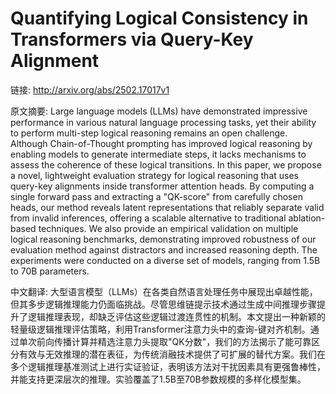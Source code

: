 # Quantifying Logical Consistency in Transformers via Query-Key Alignment

链接: http://arxiv.org/abs/2502.17017v1

原文摘要:
Large language models (LLMs) have demonstrated impressive performance in
various natural language processing tasks, yet their ability to perform
multi-step logical reasoning remains an open challenge. Although
Chain-of-Thought prompting has improved logical reasoning by enabling models to
generate intermediate steps, it lacks mechanisms to assess the coherence of
these logical transitions. In this paper, we propose a novel, lightweight
evaluation strategy for logical reasoning that uses query-key alignments inside
transformer attention heads. By computing a single forward pass and extracting
a "QK-score" from carefully chosen heads, our method reveals latent
representations that reliably separate valid from invalid inferences, offering
a scalable alternative to traditional ablation-based techniques. We also
provide an empirical validation on multiple logical reasoning benchmarks,
demonstrating improved robustness of our evaluation method against distractors
and increased reasoning depth. The experiments were conducted on a diverse set
of models, ranging from 1.5B to 70B parameters.

中文翻译:
大型语言模型（LLMs）在各类自然语言处理任务中展现出卓越性能，但其多步逻辑推理能力仍面临挑战。尽管思维链提示技术通过生成中间推理步骤提升了逻辑推理表现，却缺乏评估这些逻辑过渡连贯性的机制。本文提出一种新颖的轻量级逻辑推理评估策略，利用Transformer注意力头中的查询-键对齐机制。通过单次前向传播计算并精选注意力头提取"QK分数"，我们的方法揭示了能可靠区分有效与无效推理的潜在表征，为传统消融技术提供了可扩展的替代方案。我们在多个逻辑推理基准测试上进行实证验证，表明该方法对干扰因素具有更强鲁棒性，并能支持更深层次的推理。实验覆盖了1.5B至70B参数规模的多样化模型集。
